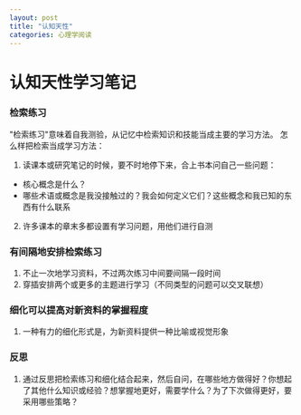 ```yaml
---
layout: post
title: "认知天性"
categories: 心理学阅读
---
```

# 认知天性学习笔记
### 检索练习
"检索练习"意味着自我测验，从记忆中检索知识和技能当成主要的学习方法。
怎么样把检索当成学习方法：
1. 读课本或研究笔记的时候，要不时地停下来，合上书本问自己一些问题：
 * 核心概念是什么？
 * 哪些术语或概念是我没接触过的？我会如何定义它们？这些概念和我已知的东西有什么联系
2. 许多课本的章末多都设置有学习问题，用他们进行自测
### 有间隔地安排检索练习
1. 不止一次地学习资料，不过两次练习中间要间隔一段时间
2. 穿插安排两个或更多的主题进行学习（不同类型的问题可以交叉联想）
### 细化可以提高对新资料的掌握程度
1. 一种有力的细化形式是，为新资料提供一种比喻或视觉形象
### 反思
1. 通过反思把检索练习和细化结合起来，然后自问，在哪些地方做得好？你想起了其他什么知识或经验？想掌握地更好，需要学什么？为了下次做得更好，要采用哪些策略？

